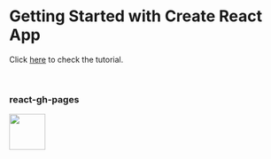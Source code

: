 # Getting Started with Create React App


Click [here](https://github.com/gitname/react-gh-pages) to check the tutorial.

<br />

### react-gh-pages

<img src="https://img.shields.io/badge/React-20232A?style=for-the-badge&logo=react&logoColor=61DAFB" height="65">
